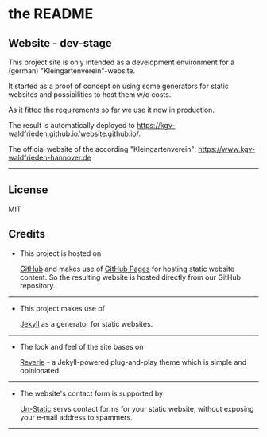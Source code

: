 # the README

## Website - dev-stage

This project site is only intended as a development environment for a (german) "Kleingartenverein"-website.

It started as a proof of concept on using some generators for static websites and possibilities to host them w/o costs.

As it fitted the requirements so far we use it now in production.

The result is automatically deployed to <https://kgv-waldfrieden.github.io/website.github.io/>.

The official website of the according "Kleingartenverein": <https://www.kgv-waldfrieden-hannover.de>

---

## License

MIT

## Credits

* This project is hosted on
  
  [GitHub](https://github.com/) and makes use of [GitHub Pages](https://pages.github.com/) for hosting static website content. So the resulting website is hosted directly from our GitHub repository.

---

* This project makes use of

  [Jekyll](https://jekyllrb.com/) as a generator for static websites.

---

* The look and feel of the site bases on

  [Reverie](https://github.com/amitmerchant1990/reverie) - a Jekyll-powered plug-and-play theme which is simple and opinionated.

---

* The website's contact form is supported by
  
   [Un-Static](https://forms.un-static.com) servs contact forms for your static website, without exposing your e-mail address to spammers.

---
